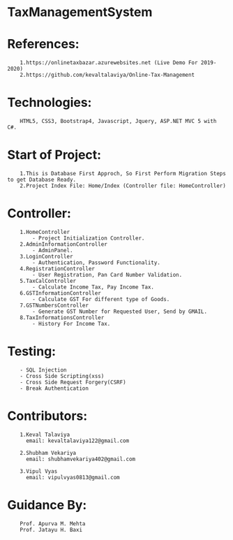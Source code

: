 # 			     TaxManagementSystem
								
# References: 
		1.https://onlinetaxbazar.azurewebsites.net (Live Demo For 2019-2020)
		2.https://github.com/kevaltalaviya/Online-Tax-Management
			 
# Technologies: 
		HTML5, CSS3, Bootstrap4, Javascript, Jquery, ASP.NET MVC 5 with C#.

# Start of Project: 
		1.This is Database First Approch, So First Perform Migration Steps to get Database Ready.
		2.Project Index File: Home/Index (Controller file: HomeController)
		
# Controller:
		1.HomeController
			- Project Initialization Controller.
		2.AdminInformationController
			- AdminPanel.
		3.LoginController
			- Authentication, Password Functionality.
		4.RegistrationController
			- User Registration, Pan Card Number Validation.
		5.TaxCalController
			- Calculate Income Tax, Pay Income Tax.
		6.GSTInformationController
			- Calculate GST For different type of Goods.
		7.GSTNumbersController
			- Generate GST Number for Requested User, Send by GMAIL.
		8.TaxInformationsController
			- History For Income Tax.
			
# Testing:
		- SQL Injection
		- Cross Side Scripting(xss)
		- Cross Side Request Forgery(CSRF)
		- Break Authentication
			
# Contributors:
		1.Keval Talaviya
		  email: kevaltalaviya122@gmail.com
		   
		2.Shubham Vekariya
		  email: shubhamvekariya402@gmail.com

		3.Vipul Vyas
		  email: vipulvyas0813@gmail.com


# Guidance By:
		Prof. Apurva M. Mehta
		Prof. Jatayu H. Baxi
